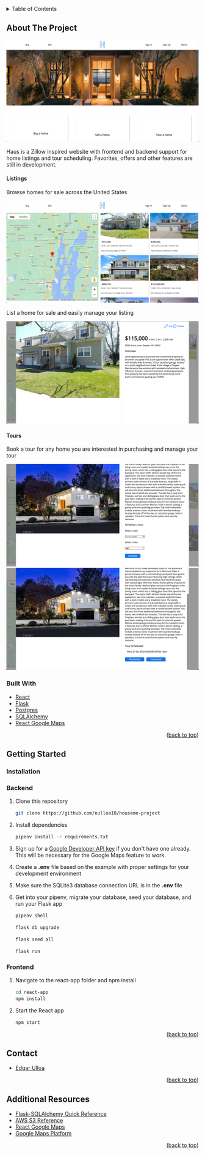 <a name="readme-top"></a>

<!-- PROJECT SHIELDS -->
<!--
*** I'm using markdown "reference style" links for readability.
*** Reference links are enclosed in brackets [ ] instead of parentheses ( ).
*** See the bottom of this document for the declaration of the reference variables
*** for contributors-url, forks-url, etc. This is an optional, concise syntax you may use.
*** https://www.markdownguide.org/basic-syntax/#reference-style-links
-->

<!-- TABLE OF CONTENTS -->
<details>
  <summary>Table of Contents</summary>
  <ol>
    <li>
      <a href="#about-the-project">About The Project</a>
      <ul>
        <li><a href="#built-with">Built With</a></li>
      </ul>
    </li>
    <li>
      <a href="#getting-started">Getting Started</a>
      <ul>
        <li><a href="#prerequisites">Prerequisites</a></li>
        <li><a href="#installation">Installation</a></li>
      </ul>
    </li>
    <li><a href="#contact">Contact</a></li>
    <li><a href="#acknowledgments">Additional Resources</a></li>
  </ol>
</details>

<!-- ABOUT THE PROJECT -->

## About The Project

[![Harmonious-Voices](/screenshots/haus_splash.png "Hause")](https://house-me.onrender.com)

Haus is a Zillow inspired website with frontend and backend support for home listings and tour scheduling. Favorites, offers and other features are still in development.

#### Listings

Browse homes for sale across the United States

![Listings](/screenshots/haus_listings.png)

List a home for sale and easily manage your listing

![Owned Listings](/screenshots/haus_owned_listing.png)

#### Tours

Book a tour for any home you are interested in purchasing and manage your tour

![Tours](/screenshots/haus_tours.png)
![Tour Options](/screenshots/haus_tour_management.png)

### Built With

- [React](https://reactjs.org/)
- [Flask](https://flask.palletsprojects.com/en/2.2.x/)
- [Postgres](https://www.postgresql.org/)
- [SQLAlchemy](https://www.sqlalchemy.org/)
- [React Google Maps](https://www.npmjs.com/package/@react-google-maps/api)

<p align="right">(<a href="#readme-top">back to top</a>)</p>

<!-- GETTING STARTED -->

## Getting Started

### Installation

### Backend

1. Clone this repository

   ```bash
   git clone https://github.com/eulloa10/houseme-project
   ```

2. Install dependencies

   ```bash
   pipenv install -r requirements.txt
   ```

3. Sign up for a [Google Developer API key](https://developers.google.com/maps/documentation/javascript/get-api-key) if you don't have one already. This will be necessary for the Google Maps feature to work.

4. Create a **.env** file based on the example with proper settings for your
   development environment

5. Make sure the SQLite3 database connection URL is in the **.env** file

6. Get into your pipenv, migrate your database, seed your database, and run your Flask app

   ```bash
   pipenv shell
   ```

   ```bash
   flask db upgrade
   ```

   ```bash
   flask seed all
   ```

   ```bash
   flask run
   ```

### Frontend

1. Navigate to the react-app folder and npm install

   ```bash
   cd react-app
   npm install
   ```

2. Start the React app

   ```bash
   npm start
   ```

<p align="right">(<a href="#readme-top">back to top</a>)</p>

<!-- CONTACT -->

## Contact

- [Edgar Ulloa](https://github.com/eulloa10)

<p align="right">(<a href="#readme-top">back to top</a>)</p>

<!-- ACKNOWLEDGMENTS -->

## Additional Resources

- [Flask-SQLAlchemy Quick Reference](https://hackmd.io/@jpshafto/H1VbmP3yO#Query-Format)
- [AWS S3 Reference](https://hackmd.io/@jpshafto/SyWY45KGu)
- [React Google Maps](https://www.npmjs.com/package/@react-google-maps/api)
- [Google Maps Platform](https://developers.google.com/maps/documentation/javascript/get-api-key)

<p align="right">(<a href="#readme-top">back to top</a>)</p>
